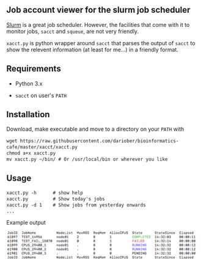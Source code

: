 Job account viewer for the slurm job scheduler
----------------------------------------------

[Slurm](https://slurm.schedmd.com/) is a great job scheduler. However, the
facilities that come with it to monitor jobs, `sacct` and `squeue`, are not
very friendly. 

`xacct.py` is python wrapper around `sacct` that parses the output of `sacct`
to show the relevent information (at least for me...) in a friendly format.

Requirements
------------

* Python 3.x

* `sacct` on user's `PATH`

Installation
------------

Download, make executable and move to a directory on your `PATH` with

```
wget https://raw.githubusercontent.com/dariober/bioinformatics-cafe/master/xacct/xacct.py
chmod a+x xacct.py
mv xacct.py ~/bin/ # Or /usr/local/bin or wherever you like
```

Usage
-----

```
xacct.py -h      # show help
xacct.py         # Show today's jobs
xacct.py -d 1    # Show jobs from yesterday onwards
...
```

Example output

<img src="./example_out.png" width="800">

